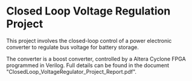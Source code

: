 # Closed Loop Voltage Regulation Project
This project involves the closed-loop control of a power electronic converter to regulate bus voltage for battery storage.

The converter is a boost converter, controlled by a Altera Cyclone FPGA programmed in Verilog. Full details can be found in the document "ClosedLoop_VoltageRegulator_Project_Report.pdf".
